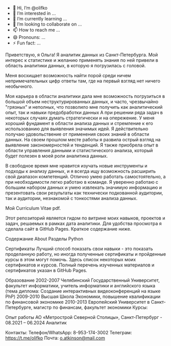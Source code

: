 - 👋 Hi, I’m @olifko
- 👀 I’m interested in ...
- 🌱 I’m currently learning ...
- 💞️ I’m looking to collaborate on ...
- 📫 How to reach me ...
- 😄 Pronouns: ...
- ⚡ Fun fact: ...

<!---
olifko/olifko is a ✨ special ✨ repository because its `README.md` (this file) appears on your GitHub profile.
You can click the Preview link to take a look at your changes.
--->
Приветствую, я Ольга! Я аналитик данных из Санкт-Петербурга. Мой интерес к статистике и желанию применять знания по ней привели в область аналитики данных, в которую я погрузилась с головой.

Меня восхищает возможность найти порой среди ничем непримечательных цифр ответы там, где на первый взгляд нет ничего необычного. 

Моя карьера в области аналитики дала мне возможность погрузиться в большой объем неструктурированных данных, и часто, чрезвычайно "грязных" и неполных, что позволило мне получить как аналитический опыт, так и навыки предобработки данных
А при решении ряда задач в некоторых случаях думать стратегически и на опережение. У меня хороший фундамент в области анализа данных и стремление к его использованию для выявления значимых идей. Я действительно получаю удовольствение от применения своих знаний в области данных. На своем прошлом месте работы я развила острый взгляд на выявление закономерностей и тенденций. Я также приобрела опыт в области управления данными и статистического анализа, который будет полезен в моей роли аналитика данных.

В свободное время мне нравится изучать новые инструменты и подходы к анализу данных, и я всегда ищу возможность расширить свой диапазон компетенций. Отлично умею работать самостоятельно, а при необходимости легко работаю в команде. Я уверенно работаю с большим набором данных и умею извлекать значимую информацию и презентовать свои результаты как технически подкованной аудитории, так и аудитории, незнакомой с тонкостями анализа данных.

Мой Curriculum Vitae pdf.

Этот репозиторий является гидом по витрине моих навыков, проектов и задач, решаемых в рамках дата аналитики. Для удобства просмотра я сделала сайт в GitHub Pages. Краткое содержание ниже.

Содержание
About
Разделы
Python

Сертификаты
Лучший способ показать свои навыки - это показать проделанную работу, но иногда полученные сертификаты и пройденные курсы в этом могут помочь. Здесь список некоторых моих сертификатов и курсов. Полный перечень изученных материалов и сертификатов указан в GitHub Pages.

Образование
2002-2007 Челябинский Государственный Университет, факультет информатики, учитель информатики и английского языка (тема диплома: Создание интерактивных видеоконференций на языке PhP)
2009-2010 Высшая Школа Экономики, повышение квалификации по финансовой экономике 
2010-2013 Европейский Университет в Санкт-Петербурге, магистр по финансам, факультет экономики
Курсы:

Опыт работы
АО «Метрострой Северной Столицы», Санкт-Петербург          - 08.2021 – 06.2024
Аналитик


Контакты:
Телефон/WhatsApp: 8-953-174-3002
Телеграм: https://t.me/olifko
Почта: o.atkinson@mail.com

